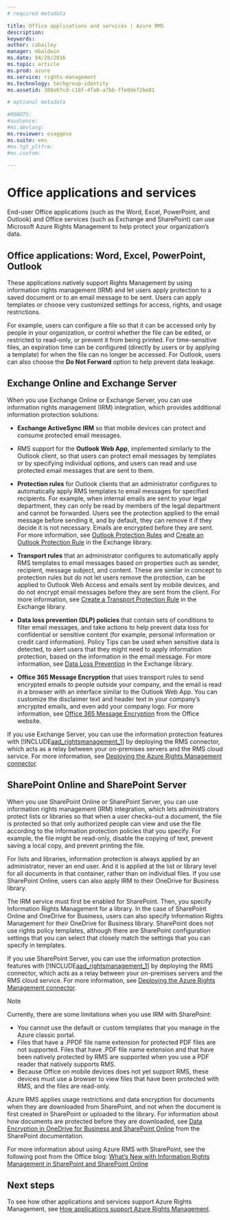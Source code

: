 ```yaml
---
# required metadata

title: Office applications and services | Azure RMS
description:
keywords:
author: cabailey
manager: mbaldwin
ms.date: 04/28/2016
ms.topic: article
ms.prod: azure
ms.service: rights-management
ms.technology: techgroup-identity
ms.assetid: 388e67cd-c16f-4fa0-a7bb-ffe0def2be81

# optional metadata

#ROBOTS:
#audience:
#ms.devlang:
ms.reviewer: esaggese
ms.suite: ems
#ms.tgt_pltfrm:
#ms.custom:

---
```



# Office applications and services
End-user Office applications (such as the Word, Excel, PowerPoint, and Outlook) and Office services (such as Exchange and SharePoint) can use Microsoft Azure Rights Management to help protect your organization’s data.

## Office applications: Word, Excel, PowerPoint, Outlook
These applications natively support Rights Management by using information rights management (IRM) and let users apply protection to a saved document or to an email message to be sent. Users can apply templates or choose very customized settings for access, rights, and usage restrictions. 

For example, users can configure a file so that it can be accessed only by people in your organization, or control whether the file can be edited, or restricted to read-only, or prevent it from being printed. For time-sensitive files, an expiration time can be configured (directly by users or by applying a template) for when the file can no longer be accessed. For Outlook, users can also choose the **Do Not Forward** option to help prevent data leakage.

## Exchange Online and Exchange Server
When you use Exchange Online or Exchange Server, you can use information rights management (IRM) integration, which provides additional information protection solutions:

-   **Exchange ActiveSync IRM** so that mobile devices can protect and consume protected email messages.

-   RMS support for the **Outlook Web App**, implemented similarly to the Outlook client, so that users can protect email messages by templates or by specifying individual options, and users can read and use protected email messages that are sent to them.

-   **Protection rules** for Outlook clients that an administrator configures to automatically apply RMS templates to email messages for specified recipients. For example, when internal emails are sent to your legal department, they can only be read by members of the legal department and cannot be forwarded. Users see the protection applied to the email message before sending it, and by default, they can remove it if they decide it is not necessary. Emails are encrypted before they are sent. For more information, see [Outlook Protection Rules](https://technet.microsoft.com/library/dd638178%28v=exchg.150%29.aspx) and [Create an Outlook Protection Rule](https://technet.microsoft.com/library/dd638196%28v=exchg.150%29.aspx) in the Exchange library.

-   **Transport rules** that an administrator configures to automatically apply RMS templates to email messages based on properties such as sender, recipient, message subject, and content. These are similar in concept to protection rules but do not let users remove the protection, can be applied to Outlook Web Access and emails sent by mobile devices, and do not encrypt email messages before they are sent from the client. For more information, see [Create a Transport Protection Rule](https://technet.microsoft.com/library/dd302432.aspx) in the Exchange library.

-   **Data loss prevention (DLP) policies** that contain sets of conditions to filter email messages, and take actions to help prevent data loss for confidential or sensitive content (for example, personal information or credit card information). Policy Tips can be used when sensitive data is detected, to alert users that they might need to apply information protection, based on the information in the email message. For more information, see [Data Loss Prevention](https://technet.microsoft.com/library/jj150527%28v=exchg.150%29.aspx) in the Exchange library.

-   **Office 365 Message Encryption** that uses transport rules to send encrypted emails to people outside your company, and the email is read in a browser with an interface similar to the Outlook Web App. You can customize the disclaimer text and header text in your company’s encrypted emails, and even add your company logo. For more information, see [Office 365 Message Encryption](https://office.microsoft.com/o365-message-encryption-FX104179182.aspx) from the Office website.

If you use Exchange Server, you can use the information protection features with [!INCLUDE[aad_rightsmanagement_1](../includes/aad_rightsmanagement_1_md.md)] by deploying the RMS connector, which acts as a relay between your on-premises servers and the RMS cloud service. For more information, see [Deploying the Azure Rights Management connector](../deploy-use/deploy-rms-connector.md).

## SharePoint Online and SharePoint Server
When you use SharePoint Online or SharePoint Server, you can use information rights management (IRM) integration, which lets administrators protect lists or libraries so that when a user checks-out a document, the file is protected so that only authorized people can view and use the file according to the information protection policies that you specify. For example, the file might be read-only, disable the copying of text, prevent saving a local copy, and prevent printing the file.

For lists and libraries,  information protection is always applied by an administrator, never an end user. And it is applied at the list or library level for all documents in that container, rather than on individual files.  If you use SharePoint Online, users can also apply IRM to their OneDrive for Business library.

The IRM service must first be enabled for SharePoint. Then, you specify Information Rights Management for a library. In the case of SharePoint Online and OneDrive for Business, users can also specify Information Rights Management for their OneDrive for Business library. SharePoint does not use rights policy templates, although there are SharePoint configuration settings that you can select that closely match the settings that you can specify in templates.

If you use SharePoint Server, you can use the information protection features with [!INCLUDE[aad_rightsmanagement_1](../includes/aad_rightsmanagement_1_md.md)] by deploying the RMS connector, which acts as a relay between your on-premises servers and the RMS cloud service. For more information, see [Deploying the Azure Rights Management connector](../deploy-use/deploy-rms-connector.md).

> [!NOTE]
> Currently, there are some limitations when you use IRM with SharePoint:
> 
> -   You cannot use the default or custom templates that you manage in the Azure classic portal.
> -   Files that have a .PPDF file name extension for protected PDF files are not supported. Files that have .PDF file name extension and that have been natively protected by RMS are supported when you use a PDF reader that natively supports RMS.
> -   Because Office on mobile devices does not yet support RMS, these devices must use a browser to view files that have been protected with RMS, and the files are read-only.

Azure RMS applies usage restrictions and data encryption for documents when they are downloaded from SharePoint, and not when the document is first created in SharePoint or uploaded to the library. For information about how documents are protected before they are downloaded, see [Data Encryption in OneDrive for Business and SharePoint Online](https://technet.microsoft.com/library/dn905447.aspx) from the SharePoint documentation.

For more information about using Azure RMS with SharePoint, see the following  post from the Office blog: [What’s New with Information Rights Management in SharePoint and SharePoint Online](http://blogs.office.com/2012/11/09/whats-new-with-information-rights-management-in-sharepoint-and-sharepoint-online/)

## Next steps

To see how other applications and services support Azure Rights Management, see [How applications support Azure Rights Management](applications-support.md).